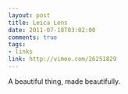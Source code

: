 ```yaml
--- 
layout: post
title: Leica Lens
date: 2011-07-18T03:02:00
comments: true
tags:
- links
link: http://vimeo.com/26251829
---
```

A beautiful thing, made beautifully.
